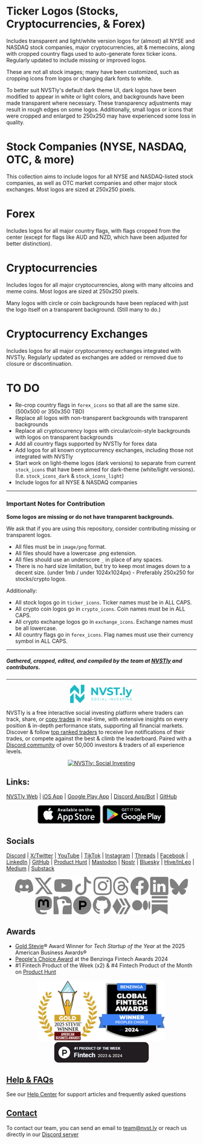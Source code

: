 # Ticker Logos (Stocks, Cryptocurrencies, & Forex)
Includes transparent and light/white version logos for (almost) all NYSE and NASDAQ stock companies, major cryptocurrencies, alt & memecoins, along with cropped country flags used to auto-generate forex ticker icons. Regularly updated to include missing or improved logos.

These are not all stock images; many have been customized, such as cropping icons from logos or changing dark fonts to white.

To better suit NVSTly's default dark theme UI, dark logos have been modified to appear in white or light colors, and backgrounds have been made transparent where necessary. These transparency adjustments may result in rough edges on some logos. Additionally, small logos or icons that were cropped and enlarged to 250x250 may have experienced some loss in quality.

# Stock Companies (NYSE, NASDAQ, OTC, & more)
This collection aims to include logos for all NYSE and NASDAQ-listed stock companies, as well as OTC market companies and other major stock exchanges. Most logos are sized at 250x250 pixels.

# Forex
Includes logos for all major country flags, with flags cropped from the center (except for flags like AUD and NZD, which have been adjusted for better distinction).

# Cryptocurrencies
Includes logos for all major cryptocurrencies, along with many altcoins and meme coins. Most logos are sized at 250x250 pixels.

Many logos with circle or coin backgrounds have been replaced with just the logo itself on a transparent background. (Still many to do.)

# Cryptocurrency Exchanges
Includes logos for all major cryptocurrency exchanges integrated with NVSTly. Regularly updated as exchanges are added or removed due to closure or discontinuation.

# TO DO
- Re-crop country flags in `forex_icons` so that all are the same size. (500x500 or 350x350 TBD)
- Replace all logos with non-transparent backgrounds with transparent backgrounds
- Replace all cryptocurrency logos with circular/coin-style backgrounds with logos on transparent backgrounds
- Add all country flags supported by NVSTly for forex data
- Add logos for all known cryptocurrency exchanges, including those not integrated with NVSTly
- Start work on light-theme logos (dark versions) to separate from current `stock_icons` that have been aimed for dark-theme (white/light versions). (I.e. `stock_icons_dark` & `stock_icons_light`)
- Include logos for all NYSE & NASDAQ companies

---

### Important Notes for Contribution

**Some logos are missing or do not have transparent backgrounds.**

We ask that if you are using this repository, consider contributing missing or transparent logos.

- All files must be in `image/png` format.
- All files should have a lowercase .png extension.
- All files should use an underscore `_` in place of any spaces.
- There is no hard size limitation, but try to keep most images down to a decent size. (under 1mb / under 1024x1024px) - Preferably 250x250 for stocks/crypto logos.

Additionally:

- All stock logos go in `ticker_icons`. Ticker names must be in ALL CAPS.
- All crypto coin logos go in `crypto_icons`. Coin names must be in ALL CAPS.
- All crypto exchange logos go in `exchange_icons`. Exchange names must be all lowercase.
- All country flags go in `forex_icons`. Flag names must use their currency symbol in ALL CAPS.

---

##### Gathered, cropped, edited, and compiled by the team at [NVSTly](https://nvstly.com "A free social trading app.") and contributors.

---

<p align="center" width="100%">
    <a href="https://nvstly.com" target="_blank">
        <img width="33%" src="https://raw.githubusercontent.com/nvstly/.github/refs/heads/master/assets/images/nvstly_banner.png" alt="NVSTly Banner">
    </a>
</p>

NVSTly is a free interactive social investing platform where traders can track, share, or [copy trades](https://nvstly.com/trades) in real-time, with extensive insights on every position & in-depth performance stats, supporting all financial markets. Discover & follow [top ranked traders](https://nvstly.com/ranks) to receive live notifications of their trades, or compete against the best & climb the leaderboard. Paired with a [Discord community](https://nvstly.com/go/discord) of over 50,000 investors & traders of all experience levels.  

<p align="center" width="100%">
    <a href="https://nvstly.com" target="_blank">
        <img width="33%" src="https://raw.githubusercontent.com/nvstly/.github/refs/heads/master/assets/images/nvstly_promo.gif" alt="NVSTly: Social Investing">
    </a>
</p>

## Links:
[NVSTly Web](https://nvstly.com) | [iOS App](https://nvstly.com/go/ios) | [Google Play App](https://nvstly.com/go/android) | [Discord App/Bot](https://nvstly.com/go/bot) | [GitHub](https://github.com/nvstly)

<p align="center">
  <a href="https://nvstly.com/go/ios" target="_blank"><img src="https://raw.githubusercontent.com/nvstly/.github/refs/heads/master/assets/images/app_store.png" alt="Download on the App Store" height="50"></a> <a href="https://nvstly.com/go/android" target="_blank"><img src="https://raw.githubusercontent.com/nvstly/.github/refs/heads/master/assets/images/google_play.png" alt="Get it on Google Play" height="50"></a>
</p>

## Socials
[Discord](https://nvstly.com/discord) | [X/Twitter](https://nvstly.com/go/x) | [YouTube](https://nvstly.com/go/youtube) | [TikTok](https://nvstly.com/go/tiktok) | [Instagram](https://nvstly.com/go/instagram) | [Threads](https://nvstly.com/go/threads) | [Facebook](https://nvstly.com/go/facebook) | [LinkedIn](https://nvstly.com/go/linkedin) | [GitHub](https://nvstly.com/go/github) | [Product Hunt](https://nvstly.com/go/producthunt) | [Mastodon](https://nvstly.com/go/mastodon) | [Nostr](https://nvstly.com/go/nostr) | [Bluesky](https://nvstly.com/go/bsky) | [Hive/InLeo](https://nvstly.com/go/hive) | [Medium](https://nvstly.com/go/medium) | [Substack](https://nvstly.com/go/substack)

<p align="center">
  <a href="https://nvstly.com/go/discord"><img src="https://raw.githubusercontent.com/nvstly/.github/refs/heads/master/assets/icons/discord.svg" alt="Join NVSTly on Discord"></a> <a href="https://nvstly.com/go/x" target="_blank"><img src="https://raw.githubusercontent.com/nvstly/.github/refs/heads/master/assets/icons/x.svg" alt="Follow NVSTly on X"></a> <a href="https://nvstly.com/go/youtube" target="_blank"><img src="https://raw.githubusercontent.com/nvstly/.github/refs/heads/master/assets/icons/youtube.svg" alt="Subscribe to NVSTly on YouTube"></a> <a href="https://nvstly.com/go/tiktok" target="_blank"><img src="https://raw.githubusercontent.com/nvstly/.github/refs/heads/master/assets/icons/tiktok.svg" alt="Follow NVSTly on TikTok"></a> <a href="https://nvstly.com/go/instagram" target="_blank"><img src="https://raw.githubusercontent.com/nvstly/.github/refs/heads/master/assets/icons/instagram.svg" alt="Follow NVSTly on Instagram"></a> <a href="https://nvstly.com/go/threads" target="_blank"><img src="https://raw.githubusercontent.com/nvstly/.github/refs/heads/master/assets/icons/threads.svg" alt="Follow NVSTly on Threads"></a> <a href="https://nvstly.com/go/facebook" target="_blank"><img src="https://raw.githubusercontent.com/nvstly/.github/refs/heads/master/assets/icons/facebook.svg" alt="Follow NVSTly on Facebook"></a> <a href="https://nvstly.com/go/linkedin" target="_blank"><img src="https://raw.githubusercontent.com/nvstly/.github/refs/heads/master/assets/icons/linkedin.svg" alt="Follow NVSTly on LinkedIn"></a> <a href="https://nvstly.com/go/bsky" target="_blank"><img src="https://raw.githubusercontent.com/nvstly/.github/refs/heads/master/assets/icons/bsky.svg" alt="Follow NVSTly on Bluesky"></a> <a href="https://nvstly.com/go/mastodon" target="_blank"><img src="https://raw.githubusercontent.com/nvstly/.github/refs/heads/master/assets/icons/mastodon.svg" alt="Follow NVSTly on Mastodon"></a> <a href="https://nvstly.com/go/nostr" target="_blank"><img src="https://raw.githubusercontent.com/nvstly/.github/refs/heads/master/assets/icons/nostr.svg" alt="Follow NVSTly on Nostr"></a> <a href="https://nvstly.com/go/producthunt" target="_blank"><img src="https://raw.githubusercontent.com/nvstly/.github/refs/heads/master/assets/icons/producthunt.svg" alt="Follow NVSTly on Product Hunt"></a> <a href="https://nvstly.com/go/github" target="_blank"><img src="https://raw.githubusercontent.com/nvstly/.github/refs/heads/master/assets/icons/github.svg" alt="Check out NVSTly on GitHub"></a> <a href="https://nvstly.com/go/hive" target="_blank"><img src="https://raw.githubusercontent.com/nvstly/.github/refs/heads/master/assets/icons/hive.svg" alt="Follow NVSTly on Hive"></a> <a href="https://nvstly.com/go/medium" target="_blank"><img src="https://raw.githubusercontent.com/nvstly/.github/refs/heads/master/assets/icons/medium.svg" alt="Follow NVSTly on Medium"></a> <a href="https://nvstly.com/go/substack" target="_blank"><img src="https://raw.githubusercontent.com/nvstly/.github/refs/heads/master/assets/icons/substack.svg" alt="Subscribe to NVSTly on Substack"></a>
</p>

## Awards
- [Gold Stevie](https://nvstly.com/shrt/stevieaba)® Award Winner for *Tech Startup of the Year* at the 2025 American Business Awards®
- [People's Choice Award](https://www.benzinga.com/news/events/24/11/42098678/these-are-the-top-fintech-innovators-recognized-at-benzingas-2024-global-fintech-awards) at the Benzinga Fintech Awards 2024  
- #1 Fintech Product of the Week (x2) & #4 Fintech Product of the Month on [Product Hunt](https://www.producthunt.com/products/nvstly-social-investing)

<p align="center">
  <a href="https://nvstly.com/shrt/stevieaba" target="_blank"><img src="https://raw.githubusercontent.com/nvstly/.github/refs/heads/master/assets/images/stevie_badge_small.png" alt="Gold Stevie® Award" height="160"></a><a href="https://nvstly.com/shrt/bnzgaward" target="_blank"><img src="https://raw.githubusercontent.com/nvstly/.github/refs/heads/master/assets/images/benzinga_badge_small.png" alt="People's Choice Award" height="160"></a> <a href="https://nvstly.com/go/producthunt" target="_blank"><img src="https://raw.githubusercontent.com/nvstly/.github/refs/heads/master/assets/images/product_hunt.png" alt="#1 Fintech Product of the Week" height="54"></a>
</p>

## [Help & FAQs](https://help.nvstly.com)
See our [Help Center](https://help.nvstly.com) for support articles and frequently asked questions

## [Contact](https://nvstly.com/contact)
To contact our team, you can send an email to team@nvst.ly or reach us directly in our [Discord server](https://nvstly.com/discord)
